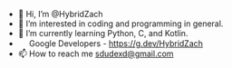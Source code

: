 - 👋 Hi, I’m @HybridZach
- 👀 I’m interested in coding and programming in general. 
- 🌱 I’m currently learning Python, C, and Kotlin.
- <img src="https://lh3.googleusercontent.com/COxitqgJr1sJnIDe8-jiKhxDx1FrYbtRHKJ9z_hELisAlapwE9LUPh6fcXIfb5vwpbMl4xl9H9TRFPc5NOO8Sb3VSgIBrfRYvW6cUA" width="15" height="15"> Google Developers - https://g.dev/HybridZach
- 📫 How to reach me sdudexd@gmail.com

<!---
HybridZach/HybridZach is a ✨ special ✨ repository because its `README.md` (this file) appears on your GitHub profile.
You can click the Preview link to take a look at your changes.
--->
